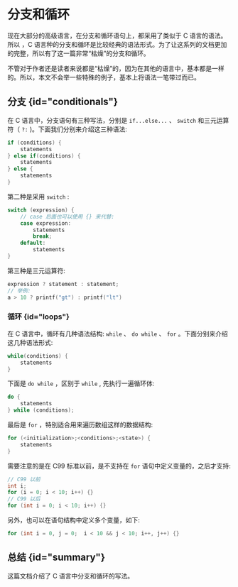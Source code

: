 # 分支和循环 

现在大部分的高级语言，在分支和循环语句上，都采用了类似于 C 语言的语法。所以 ，C 语言种的分支和循环是比较经典的语法形式。为了让这系列的文档更加的完整，所以有了这一篇非常“枯燥”的分支和循环。

不管对于作者还是读者来说都是“枯燥”的，因为在其他的语言中，基本都是一样的。所以，本文不会举一些特殊的例子，基本上将语法一笔带过而已。

## 分支 {id="conditionals"}

在 C 语言中，分支语句有三种写法，分别是 `if...else...` 、 `switch` 和三元运算符（ `?:` )。下面我们分别来介绍这三种语法:
```c
if (conditions) {
    statements
} else if(conditions) {
 	statements   
} else {
    statements
}
```
第二种是采用 `switch` :
```c
switch (expression) {
    // case 后面也可以使用 {} 来代替:
    case expression:
        statements
        break;
    default:
        statements
}
```
第三种是三元运算符:
```c
expression ? statement : statement;
// 举例:
a > 10 ? printf("gt") : printf("lt")
```

### 循环 {id="loops"}

在 C 语言中，循环有几种语法结构: `while` 、 `do while` 、 `for` 。下面分别来介绍这几种语法形式:
```c
while(conditions) {
 	statements
}
```
下面是 `do while` ，区别于 `while` , 先执行一遍循环体:
```c
do {
    statements
} while (conditions);
```
最后是 `for` ，特别适合用来遍历数组这样的数据结构:
```c
for (<initialization>;<conditions>;<state>) {
 	statements   
}
```
需要注意的是在 C99 标准以前，是不支持在 `for` 语句中定义变量的，之后才支持:
```c
// C99 以前
int i;
for (i = 0; i < 10; i++) {}
// C99 以后
for (int i = 0; i < 10; i++) {}
```
另外，也可以在语句结构中定义多个变量，如下:
```c
for (int i = 0, j = 0;  i < 10 && j < 10; i++, j++) {}
```

## 总结 {id="summary"}

这篇文档介绍了 C 语言中分支和循环的写法。